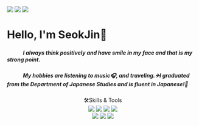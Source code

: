 
<div align="left">
<!-- Blog --><img src="http://img.shields.io/badge/-Blog-FFA200?style=flat-square&logo=Badoo&logoColor=ffffff"/>
<!-- Portfolio --><img src="http://img.shields.io/badge/-Portfolio-44A833?style=flat-square&logo=AffinityPublisher&logoColor=ffffff"/>
<!-- Gmail --><img src="http://img.shields.io/badge/-happyshipb@gmail.com-EA4335?style=flat-square&logo=Gmail&logoColor=ffffff"/>
</div>

# Hello, I'm SeokJin👋
##### 　　　I always think positively and have smile in my face and that is my strong point.
##### 　　　My hobbies are listening to music🎧, and traveling.✈I graduated from the Department of Japanese Studies and is fluent in Japanese!🤗


<div align="center">
🛠Skills & Tools<br>
<!-- Java --><img src="http://img.shields.io/badge/Java-007396?style=flat-square&logo=Java&logoColor=ffffff"/>
<!-- HTML5 --><img src="http://img.shields.io/badge/-HTML5-E34F26?style=flat-square&logo=HTML5&logoColor=ffffff"/>
<!-- CSS3 --><img src="http://img.shields.io/badge/-CSS3-1572B6?style=flat-square&logo=CSS3&logoColor=ffffff"/>
<!-- Javascript --><img src="http://img.shields.io/badge/-Javascript-8a8787?style=flat-square&logo=JavaScript&logoColor=f2f238"/>
<br>
<!-- Oracle --><img src="http://img.shields.io/badge/-Oracle-F80000?style=flat-square&logo=Oracle&logoColor=ffffff"/>
<!-- MySQL --><img src="http://img.shields.io/badge/-MySQL-4479A1?style=flat-square&logo=MySQL&logoColor=ffffff"/>
<!-- Git --><img src="http://img.shields.io/badge/-Git-F05032?style=flat-square&logo=Git&logoColor=ffffff"/>
</div>

<div align="center">
</div>
<!-- hit 코드 
<!--
[![Hits](https://hits.seeyoufarm.com/api/count/incr/badge.svg?url=https%3A%2F%2Fgithub.com%2FBaeSeokJin&count_bg=%23ABC796&title_bg=%23948989&icon=github.svg&icon_color=%23E7E7E7&title=hits&edge_flat=false)](https://hits.seeyoufarm.com)
-->
